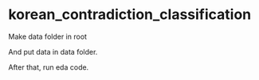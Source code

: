 # korean_contradiction_classification

Make data folder in root

And put data in data folder.

After that, run eda code.
